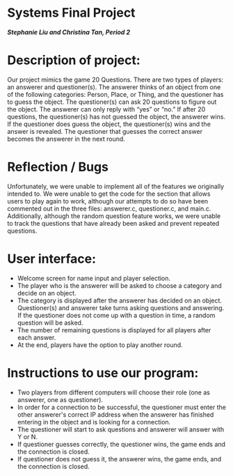 # Systems Final Project

**_Stephanie Liu and Christina Tan, Period 2_**

# Description of project:
Our project mimics the game 20 Questions. There are two types of players: an answerer and questioner(s). The answerer thinks of an object from one of the following categories: Person, Place, or Thing, and the questioner has to guess the object. The questioner(s) can ask 20 questions to figure out the object. The answerer can only reply with “yes” or “no.” If after 20 questions, the questioner(s) has not guessed the object, the answerer wins. If the questioner does guess the object, the questioner(s) wins and the answer is revealed. The questioner that guesses the correct answer becomes the answerer in the next round.

# Reflection / Bugs
Unfortunately, we were unable to implement all of the features we originally intended to. We were unable to get the code for the section that allows users to play again to work, although our attempts to do so have been commented out in the three files: answerer.c, questioner.c, and main.c. Additionally, although the random question feature works, we were unable to track the questions that have already been asked and prevent repeated questions.

# User interface:
- Welcome screen for name input and player selection.
- The player who is the answerer will be asked to choose a category and decide on an object.
- The category is displayed after the answerer has decided on an object. Questioner(s) and answerer take turns asking questions and answering. If the questioner does not come up with a question in time, a random question will be asked.
- The number of remaining questions is displayed for all players after each answer.
- At the end, players have the option to play another round.

# Instructions to use our program:
- Two players from different computers will choose their role (one as answerer, one as questioner).
- In order for a connection to be successful, the questioner must enter the other answerer's correct IP address when the answerer has finished entering in the object and is looking for a connection. 
- The questioner will start to ask questions and answerer will answer with Y or N.
- If questioner guesses correctly, the questioner wins, the game ends and the connection is closed.
- If questioner does not guess it, the answerer wins, the game ends, and the connection is closed.

